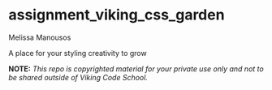 assignment_viking_css_garden
============================
Melissa Manousos

A place for your styling creativity to grow


**NOTE:** *This repo is copyrighted material for your private use only and not to be shared outside of Viking Code School.*
